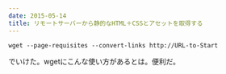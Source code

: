 ```yaml
---
date: 2015-05-14
title: リモートサーバーから静的なHTML＋CSSとアセットを取得する
---
```


```
wget --page-requisites --convert-links http://URL-to-Start
```

でいけた。wgetにこんな使い方があるとは。便利だ。
